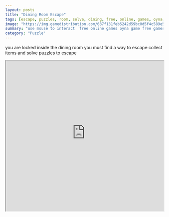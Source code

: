 ```yaml
---
layout: posts
title: "Dining Room Escape"
tags: [escape, puzzles, room, solve, dining, free, online, games, oyna, game, free, games, play, play, games]
image: "https://img.gamedistribution.com/637f131feb5242d59bc0d5f4c589e550.jpg"
summary: "use mouse to interact  free online games oyna game free games play play games"
category: "Puzzle"
---
```


you are locked inside the dining room you must find a way to escape collect items and solve puzzles to escape

<iframe width="100%" height="480px;" src="https://flash.gamedistribution.com?game=637f131feb5242d59bc0d5f4c589e550"></iframe>